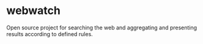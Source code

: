# webwatch
Open source project for searching the web and aggregating and presenting results according to defined rules.
